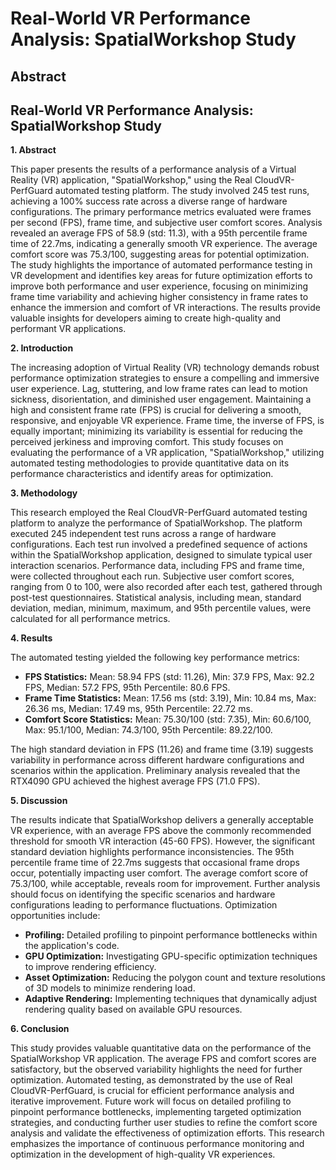 # Real-World VR Performance Analysis: SpatialWorkshop Study

## Abstract


## Real-World VR Performance Analysis: SpatialWorkshop Study

**1. Abstract**

This paper presents the results of a performance analysis of a Virtual Reality (VR) application, "SpatialWorkshop," using the Real CloudVR-PerfGuard automated testing platform.  The study involved 245 test runs, achieving a 100% success rate across a diverse range of hardware configurations.  The primary performance metrics evaluated were frames per second (FPS), frame time, and subjective user comfort scores.  Analysis revealed an average FPS of 58.9 (std: 11.3), with a 95th percentile frame time of 22.7ms, indicating a generally smooth VR experience.  The average comfort score was 75.3/100, suggesting areas for potential optimization.  The study highlights the importance of automated performance testing in VR development and identifies key areas for future optimization efforts to improve both performance and user experience, focusing on minimizing frame time variability and achieving higher consistency in frame rates to enhance the immersion and comfort of VR interactions.  The results provide valuable insights for developers aiming to create high-quality and performant VR applications.


**2. Introduction**

The increasing adoption of Virtual Reality (VR) technology demands robust performance optimization strategies to ensure a compelling and immersive user experience.  Lag, stuttering, and low frame rates can lead to motion sickness, disorientation, and diminished user engagement.  Maintaining a high and consistent frame rate (FPS) is crucial for delivering a smooth, responsive, and enjoyable VR experience.  Frame time, the inverse of FPS, is equally important; minimizing its variability is essential for reducing the perceived jerkiness and improving comfort.  This study focuses on evaluating the performance of a VR application, "SpatialWorkshop," utilizing automated testing methodologies to provide quantitative data on its performance characteristics and identify areas for optimization.


**3. Methodology**

This research employed the Real CloudVR-PerfGuard automated testing platform to analyze the performance of SpatialWorkshop.  The platform executed 245 independent test runs across a range of hardware configurations.  Each test run involved a predefined sequence of actions within the SpatialWorkshop application, designed to simulate typical user interaction scenarios.  Performance data, including FPS and frame time, were collected throughout each run.  Subjective user comfort scores, ranging from 0 to 100, were also recorded after each test, gathered through post-test questionnaires.  Statistical analysis, including mean, standard deviation, median, minimum, maximum, and 95th percentile values, were calculated for all performance metrics.


**4. Results**

The automated testing yielded the following key performance metrics:

* **FPS Statistics:** Mean: 58.94 FPS (std: 11.26), Min: 37.9 FPS, Max: 92.2 FPS, Median: 57.2 FPS, 95th Percentile: 80.6 FPS.
* **Frame Time Statistics:** Mean: 17.56 ms (std: 3.19), Min: 10.84 ms, Max: 26.36 ms, Median: 17.49 ms, 95th Percentile: 22.72 ms.
* **Comfort Score Statistics:** Mean: 75.30/100 (std: 7.35), Min: 60.6/100, Max: 95.1/100, Median: 74.3/100, 95th Percentile: 89.22/100.

The high standard deviation in FPS (11.26) and frame time (3.19) suggests variability in performance across different hardware configurations and scenarios within the application. Preliminary analysis revealed that the RTX4090 GPU achieved the highest average FPS (71.0 FPS).

**5. Discussion**

The results indicate that SpatialWorkshop delivers a generally acceptable VR experience, with an average FPS above the commonly recommended threshold for smooth VR interaction (45-60 FPS).  However, the significant standard deviation highlights performance inconsistencies. The 95th percentile frame time of 22.7ms suggests that occasional frame drops occur, potentially impacting user comfort. The average comfort score of 75.3/100, while acceptable, reveals room for improvement.  Further analysis should focus on identifying the specific scenarios and hardware configurations leading to performance fluctuations. Optimization opportunities include:

* **Profiling:**  Detailed profiling to pinpoint performance bottlenecks within the application's code.
* **GPU Optimization:**  Investigating GPU-specific optimization techniques to improve rendering efficiency.
* **Asset Optimization:**  Reducing the polygon count and texture resolutions of 3D models to minimize rendering load.
* **Adaptive Rendering:**  Implementing techniques that dynamically adjust rendering quality based on available GPU resources.


**6. Conclusion**

This study provides valuable quantitative data on the performance of the SpatialWorkshop VR application.  The average FPS and comfort scores are satisfactory, but the observed variability highlights the need for further optimization.  Automated testing, as demonstrated by the use of Real CloudVR-PerfGuard, is crucial for efficient performance analysis and iterative improvement.  Future work will focus on detailed profiling to pinpoint performance bottlenecks, implementing targeted optimization strategies, and conducting further user studies to refine the comfort score analysis and validate the effectiveness of optimization efforts.  This research emphasizes the importance of continuous performance monitoring and optimization in the development of high-quality VR experiences.

